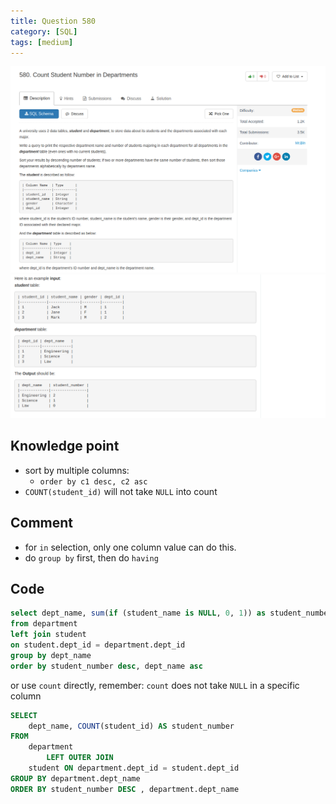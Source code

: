 ```yaml
---
title: Question 580
category: [SQL]
tags: [medium]
---
```


![Description](../Assets/Figure/question580_1.png)
![Description](../Assets/Figure/question580_2.png)
## Knowledge point

- sort by multiple columns:
  - `order by c1 desc, c2 asc`
- `COUNT(student_id)` will not take `NULL` into count

## Comment

- for `in` selection, only one column value can do this.
- do `group by` first, then do `having`

## Code

```sql
select dept_name, sum(if (student_name is NULL, 0, 1)) as student_number
from department
left join student
on student.dept_id = department.dept_id
group by dept_name
order by student_number desc, dept_name asc
```

or use `count` directly, remember: `count` does not take `NULL` in a specific column

```sql
SELECT
    dept_name, COUNT(student_id) AS student_number
FROM
    department
        LEFT OUTER JOIN
    student ON department.dept_id = student.dept_id
GROUP BY department.dept_name
ORDER BY student_number DESC , department.dept_name
```
